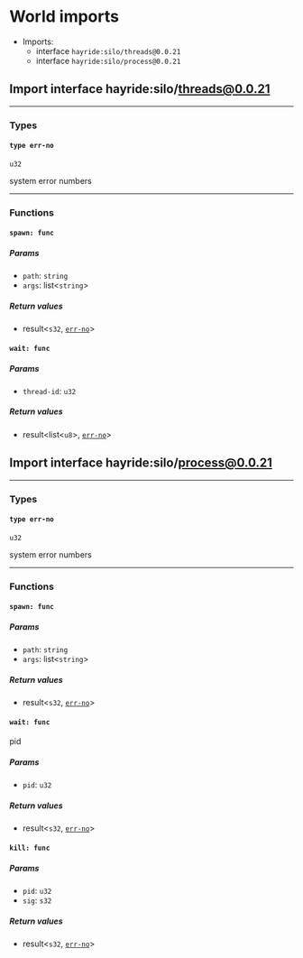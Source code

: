 # <a id="imports"></a>World imports


 - Imports:
    - interface `hayride:silo/threads@0.0.21`
    - interface `hayride:silo/process@0.0.21`

## <a id="hayride_silo_threads_0_0_21"></a>Import interface hayride:silo/threads@0.0.21


----

### Types

#### <a id="err_no"></a>`type err-no`
`u32`
<p>system error numbers

----

### Functions

#### <a id="spawn"></a>`spawn: func`


##### Params

- <a id="spawn.path"></a>`path`: `string`
- <a id="spawn.args"></a>`args`: list<`string`>

##### Return values

- <a id="spawn.0"></a> result<`s32`, [`err-no`](#err_no)>

#### <a id="wait"></a>`wait: func`


##### Params

- <a id="wait.thread_id"></a>`thread-id`: `u32`

##### Return values

- <a id="wait.0"></a> result<list<`u8`>, [`err-no`](#err_no)>

## <a id="hayride_silo_process_0_0_21"></a>Import interface hayride:silo/process@0.0.21


----

### Types

#### <a id="err_no"></a>`type err-no`
`u32`
<p>system error numbers

----

### Functions

#### <a id="spawn"></a>`spawn: func`


##### Params

- <a id="spawn.path"></a>`path`: `string`
- <a id="spawn.args"></a>`args`: list<`string`>

##### Return values

- <a id="spawn.0"></a> result<`s32`, [`err-no`](#err_no)>

#### <a id="wait"></a>`wait: func`

pid

##### Params

- <a id="wait.pid"></a>`pid`: `u32`

##### Return values

- <a id="wait.0"></a> result<`s32`, [`err-no`](#err_no)>

#### <a id="kill"></a>`kill: func`


##### Params

- <a id="kill.pid"></a>`pid`: `u32`
- <a id="kill.sig"></a>`sig`: `s32`

##### Return values

- <a id="kill.0"></a> result<`s32`, [`err-no`](#err_no)>

